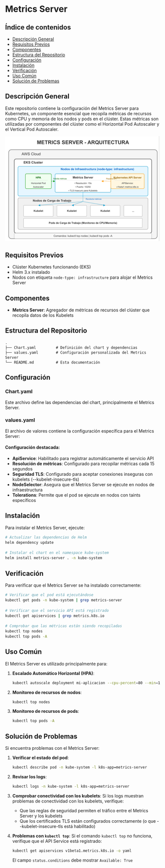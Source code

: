 # Metrics Server

## Índice de contenidos
* [Descripción General](#descripcion)
* [Requisitos Previos](#requisitos)
* [Componentes](#componentes)
* [Estructura del Repositorio](#estructura)
* [Configuración](#configuracion)
* [Instalación](#instalacion)
* [Verificación](#verificacion)
* [Uso Común](#uso)
* [Solución de Problemas](#solucion-problemas)

<a name="descripcion"></a>
## Descripción General
Este repositorio contiene la configuración del Metrics Server para Kubernetes, un componente esencial que recopila métricas de recursos como CPU y memoria de los nodos y pods en el clúster. Estas métricas son utilizadas por componentes del clúster como el Horizontal Pod Autoscaler y el Vertical Pod Autoscaler.

![Arquitectura](https://github.com/Andherson333333/robot-shop/blob/master/Infrastructure-cloud-EKS/metrics-server/imagenes/metric-1.png)


<a name="requisitos"></a>
## Requisitos Previos
- Clúster Kubernetes funcionando (EKS)
- Helm 3.x instalado
- Nodos con etiqueta `node-type: infrastructure` para alojar el Metrics Server

<a name="componentes"></a>
## Componentes
- **Metrics Server**: Agregador de métricas de recursos del clúster que recopila datos de los Kubelets

<a name="estructura"></a>
## Estructura del Repositorio
```
.
├── Chart.yaml         # Definición del chart y dependencias
├── values.yaml        # Configuración personalizada del Metrics Server
└── README.md          # Esta documentación
```

<a name="configuracion"></a>
## Configuración

### Chart.yaml
Este archivo define las dependencias del chart, principalmente el Metrics Server.

### values.yaml
El archivo de valores contiene la configuración específica para el Metrics Server:

#### Configuración destacada:
- **ApiService**: Habilitado para registrar automáticamente el servicio API
- **Resolución de métricas**: Configurado para recopilar métricas cada 15 segundos
- **Seguridad TLS**: Configurado para aceptar conexiones inseguras con kubelets (--kubelet-insecure-tls)
- **NodeSelector**: Asegura que el Metrics Server se ejecute en nodos de infraestructura
- **Tolerations**: Permite que el pod se ejecute en nodos con taints específicos

<a name="instalacion"></a>
## Instalación

Para instalar el Metrics Server, ejecute:

```bash
# Actualizar las dependencias de Helm
helm dependency update

# Instalar el chart en el namespace kube-system
helm install metrics-server . -n kube-system
```

<a name="verificacion"></a>
## Verificación

Para verificar que el Metrics Server se ha instalado correctamente:

```bash
# Verificar que el pod está ejecutándose
kubectl get pods -n kube-system | grep metrics-server

# Verificar que el servicio API está registrado
kubectl get apiservices | grep metrics.k8s.io

# Comprobar que las métricas están siendo recopiladas
kubectl top nodes
kubectl top pods -A
```

<a name="uso"></a>
## Uso Común

El Metrics Server es utilizado principalmente para:

1. **Escalado Automático Horizontal (HPA)**:
   ```bash
   kubectl autoscale deployment mi-aplicacion --cpu-percent=80 --min=1 --max=10
   ```

2. **Monitoreo de recursos de nodos**:
   ```bash
   kubectl top nodes
   ```

3. **Monitoreo de recursos de pods**:
   ```bash
   kubectl top pods -A
   ```

<a name="solucion-problemas"></a>
## Solución de Problemas

Si encuentra problemas con el Metrics Server:

1. **Verificar el estado del pod**:
   ```bash
   kubectl describe pod -n kube-system -l k8s-app=metrics-server
   ```

2. **Revisar los logs**:
   ```bash
   kubectl logs -n kube-system -l k8s-app=metrics-server
   ```

3. **Comprobar conectividad con los kubelets**:
   Si los logs muestran problemas de conectividad con los kubelets, verifique:
   - Que las reglas de seguridad permiten el tráfico entre el Metrics Server y los kubelets
   - Que los certificados TLS están configurados correctamente (o que --kubelet-insecure-tls está habilitado)

4. **Problemas con `kubectl top`**:
   Si el comando `kubectl top` no funciona, verifique que el API Service está registrado:
   ```bash
   kubectl get apiservices v1beta1.metrics.k8s.io -o yaml
   ```
   
   El campo `status.conditions` debe mostrar `Available: True`
